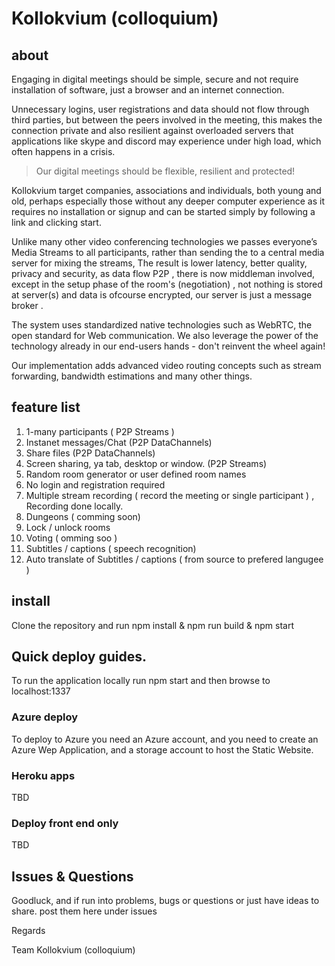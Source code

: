 # Kollokvium (colloquium)

## about

Engaging in digital meetings should be simple, secure and not require installation of software, just a browser and an internet connection.

Unnecessary logins, user registrations and data should not flow through third parties, but between the peers involved in the meeting, this makes the connection private and also resilient against overloaded servers that applications like skype and discord may experience under high load, which often happens in a crisis.

>Our digital meetings should be flexible, resilient and protected!

Kollokvium target companies, associations and individuals, both young and old, perhaps especially those without any deeper computer experience as it requires no installation or signup and can be started simply by following a link and clicking start.

Unlike many other video conferencing technologies we passes everyone’s Media Streams to all participants, rather than sending the to a central media server for mixing the streams,
The result is lower latency, better quality, privacy and security, as data flow P2P , there is now middleman involved, except in the setup phase of the room's (negotiation) , not nothing is stored at server(s)  and data is ofcourse encrypted, our server is just a message broker . 

The system uses standardized native technologies such as WebRTC, the open standard for Web communication. We also leverage the power of the technology already in our end-users hands - don't reinvent the wheel again!

Our implementation adds advanced video routing concepts such as stream forwarding, bandwidth estimations and many other things.

## feature list

1. 1-many participants ( P2P Streams )
2. Instanet messages/Chat  (P2P DataChannels) 
3. Share files (P2P DataChannels)
4. Screen sharing, ya tab, desktop or window. (P2P Streams)
5. Random room generator or user defined room names
6. No login and registration required
7. Multiple stream recording ( record the meeting  or single participant ) , Recording done locally.
8. Dungeons ( comming soon)
9. Lock / unlock rooms
10. Voting ( omming soo )
11. Subtitles / captions ( speech recognition)
12. Auto translate of Subtitles / captions ( from source to prefered langugee )

## install 

Clone the repository and run npm install & npm run build & npm start

## Quick deploy guides.

To run the application locally run npm start and then browse to localhost:1337 

### Azure deploy

To deploy to Azure you need an Azure account, and you need to create an Azure Wep Application, and a storage account to host the Static Website.

### Heroku apps

TBD

### Deploy front end only 

TBD

## Issues & Questions

Goodluck, and if run into problems, bugs or questions or just have ideas to share. post them here under issues

Regards

 Team Kollokvium (colloquium)
 
